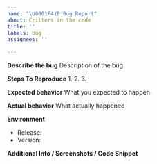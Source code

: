 ```yaml
---
name: "\U0001F41B Bug Report"
about: Critters in the code
title: ''
labels: bug
assignees: ''

---
```


**Describe the bug**
Description of the bug

**Steps To Reproduce**
1. 
2. 
3.

**Expected behavior**
What you expected to happen

**Actual behavior**
What actually happened

**Environment**
 - Release:  
 - Version:

**Additional Info / Screenshots / Code Snippet**
